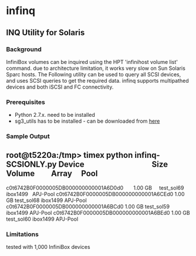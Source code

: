 # infinq

## INQ Utility for Solaris

### Background
InfiniBox volumes can be inquired using the HPT 'infinihost volume list' command. due to architecture limitation, it works very slow on Sun Solaris Sparc hosts.
The Following utility can be used to query all SCSI devices, and uses SCSI queries to get the required data.
infinq supports multipathed devices and both iSCSI and FC connectivity.

### Prerequisites
* Python 2.7.x. need to be installed
* sg3_utils has to be installed - can be downloaded from [here](https://github.com/hreinecke/sg3_utils)


### Sample Output 

root@t5220a:/tmp> timex python infinq-SCSIONLY.py
Device                                     Size         Volume          Array      Pool
---------------------------------------------------------------------------------------
c0t6742B0F0000005DB000000000001A6D0d0       1.00 GB     test_sol69      ibox1499   APJ-Pool
c0t6742B0F0000005DB000000000001A6CEd0       1.00 GB     test_sol68      ibox1499   APJ-Pool
c0t6742B0F0000005DB000000000001A6BCd0       1.00 GB     test_sol59      ibox1499   APJ-Pool
c0t6742B0F0000005DB000000000001A6BEd0       1.00 GB     test_sol60      ibox1499   APJ-Pool


### Limitations
tested with 1,000 InfiniBox devices
 

